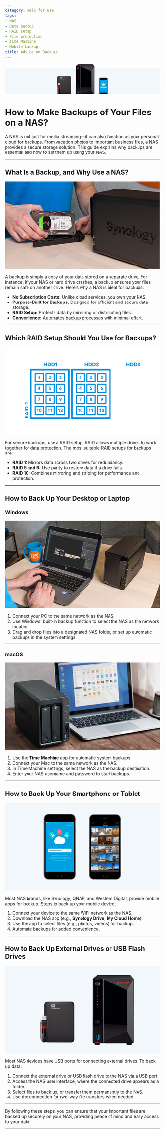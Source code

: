 ```yaml
---
category: help for use
tags:
- NAS
- Data backup
- RAID setup
- File protection
- Time Machine
- Mobile backup
title: Advice on Backups
---
```

![](/assets/images/nas/9e91479636055b3f90c74f57ed4ab612.jpeg)

# How to Make Backups of Your Files on a NAS?

A NAS is not just for media streaming—it can also function as your personal cloud for backups. From vacation photos to important business files, a NAS provides a secure storage solution. This guide explains why backups are essential and how to set them up using your NAS.

---

## What Is a Backup, and Why Use a NAS?

![Why make a backup of your files?](/assets/images/nas/037fd09028ef9b4d811bad4ed1787e02.jpeg)

A backup is simply a copy of your data stored on a separate drive. For instance, if your NAS or hard drive crashes, a backup ensures your files remain safe on another drive. Here’s why a NAS is ideal for backups:

- **No Subscription Costs:** Unlike cloud services, you own your NAS.  
- **Purpose-Built for Backups:** Designed for efficient and secure data storage.  
- **RAID Setup:** Protects data by mirroring or distributing files.  
- **Convenience:** Automates backup processes with minimal effort.

---

## Which RAID Setup Should You Use for Backups?

![RAID 1 setup for the storage of your files](/assets/images/nas/eb0feb96ee3250ae4ca138471623e3e5.jpeg)

For secure backups, use a RAID setup. RAID allows multiple drives to work together for data protection. The most suitable RAID setups for backups are:

- **RAID 1:** Mirrors data across two drives for redundancy.  
- **RAID 5 and 6:** Use parity to restore data if a drive fails.  
- **RAID 10:** Combines mirroring and striping for performance and protection.  

---

## How to Back Up Your Desktop or Laptop

### Windows

![Windows PC and making backups](/assets/images/nas/d69226d227423545ab2951e142a5041f.jpeg)

1. Connect your PC to the same network as the NAS.  
2. Use Windows' built-in backup function to select the NAS as the network location.  
3. Drag and drop files into a designated NAS folder, or set up automatic backups in the system settings.

---

### macOS

![Apple PC and making backups](/assets/images/nas/296fbf0dca1c3917b1b59aa02d4aa693.jpeg)

1. Use the **Time Machine** app for automatic system backups.  
2. Connect your Mac to the same network as the NAS.  
3. In Time Machine settings, select the NAS as the backup destination.  
4. Enter your NAS username and password to start backups.  

---

## How to Back Up Your Smartphone or Tablet

![Make backups from your smartphone or tablet via the mobile app of your NAS](/assets/images/nas/d9a03a09cf3101aaa95c68a6b9b3ddbf.jpeg)

Most NAS brands, like Synology, QNAP, and Western Digital, provide mobile apps for backup. Steps to back up your mobile device:

1. Connect your device to the same WiFi network as the NAS.  
2. Download the NAS app (e.g., **Synology Drive**, **My Cloud Home**).  
3. Use the app to select files (e.g., photos, videos) for backup.  
4. Automate backups for added convenience.

---

## How to Back Up External Drives or USB Flash Drives

![Make backups from your USB flash drives and external HDDs via a NAS.](/assets/images/nas/e3c83f337ac82df4b90bcc2eb449787b.jpeg)

Most NAS devices have USB ports for connecting external drives. To back up data:

1. Connect the external drive or USB flash drive to the NAS via a USB port.  
2. Access the NAS user interface, where the connected drive appears as a folder.  
3. Select files to back up, or transfer them permanently to the NAS.  
4. Use the connection for two-way file transfers when needed.

---

By following these steps, you can ensure that your important files are backed up securely on your NAS, providing peace of mind and easy access to your data.

---
